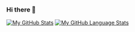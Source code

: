 ### Hi there 👋

<!--
**rubemnobre/rubemnobre** is a ✨ _special_ ✨ repository because its `README.md` (this file) appears on your GitHub profile.

Here are some ideas to get you started:

- 🔭 I’m currently working on ...
- 🌱 I’m currently learning ...
- 👯 I’m looking to collaborate on ...
- 🤔 I’m looking for help with ...
- 💬 Ask me about ...
- 📫 How to reach me: ...
- 😄 Pronouns: ...
- ⚡ Fun fact: ...
-->
[![My GitHub Stats](https://github-readme-stats.vercel.app/api/?username=rubemnobre&count_private=true&theme=tokyonight&showicons=true)]()
[![My GitHub Language Stats](https://github-readme-stats.vercel.app/api/top-langs/?username=rubemnobre&langs_count=5&theme=tokyonight)]()
